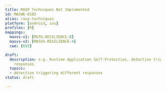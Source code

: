 ```yaml
---
title: RASP Techniques Not Implemented
id: MASWE-0103
alias: rasp-techniques
platform: [android, ios]
profiles: [R]
mappings:
  masvs-v1: [MSTG-RESILIENCE-8]
  masvs-v2: [MASVS-RESILIENCE-4]
  cwe: [693]

draft:
  description: e.g. Runtime Application Self-Protection, detection triggering different
    responses
  topics:
  - detection triggering different responses
status: draft

---
```

